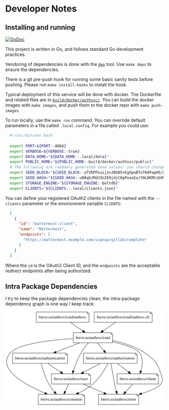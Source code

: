 # Developer Notes

## Installing and running

[![GoDoc](https://godoc.org/breve.us/authsvc?status.svg)](http://godoc.org/breve.us/authsvc)

This project is written in Go, and follows standard Go development practices.

Vendoring of dependencies is done with the [`dep`](https://golang.github.io/dep/) tool.
Use `make deps` to ensure the dependencies.

There is a git pre-push hook for running some basic sanity tests before pushing.
Please run `make install-hooks` to install the hook.

Typical deployment of this service will be done with docker.
The Dockerfile and related files are in [`build/docker/authsvc/`](build/docker/authsvc/).
You can build the docker images with `make images`, and push them to the docker repo with `make push-images`


To run locally, use the `make run` command.
You can override default parameters in a file called `.local.config`.
For example you could use:

```sh
  #!/usr/bin/env bash

  export PORT=${PORT:-4884}
  export VERBOSE=${VERBOSE:-true}
  export DATA_HOME="${DATA_HOME:-.local/data}"
  export PUBLIC_HOME="${PUBLIC_HOME:-build/docker/authsvc/public}"
  # The following are randomly generated seed values; you should change them.
  export SEED_BLOCK="${SEED_BLOCK:-yTVbPPsuijznJ0G05+EgXpoBTuT64FwpHS/X2CThfow=}"
  export SEED_HASH="${SEED_HASH:-uB0qbJMdJZn2E0jdjC8gPnaxEa/tNLDKMtzb956BzaAg8XlqEsPLCNGi0jhTsa/TDwIYQxQIm8CyEcnU9E4bWw==}"
  export STORAGE_ENGINE="${STORAGE_ENGINE:-boltdb}"
  export CLIENTS="${CLIENTS:-.local/clients.json}"
```

You can define your registered OAuth2 clients in the file named with the `--clients` parameter or the envirionment variable `CLIENTS`:

```json
  [
    {
      "id": "mattermost-client",
      "name": "Mattermost",
      "endpoints": [
        "https://mattermost.example.com/signup/gitlab/complete"
      ]
    }
  ]
```

Where the `id` is the OAuth2 Client ID, and the `endpoints` are the acceptable redirect endpoints after being authorized.

## Intra Package Dependencies

I try to keep the package dependencies clean; the intra-package dependency graph is one way I keep track:

![dependencies](package_dependencies.svg)

